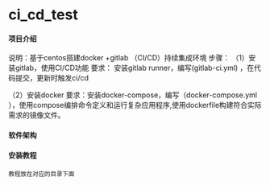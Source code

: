 # ci_cd_test

#### 项目介绍
说明：基于centos搭建docker +gitlab （CI/CD）持续集成环境
步骤：
 （1）安装gitlab，使用CI/CD功能
  要求： 安装gitlab  runner，编写(gitlab-ci.yml) ，在代码提交，更新时触发ci/cd
  
（2）安装docker 
 要求：安装docker-compose，编写（docker-compose.yml ），使用compose编排命令定义和运行复杂应用程序,使用dockerfile构建符合实际需求的镜像文件。

#### 软件架构



#### 安装教程
    教程放在对应的目录下面
